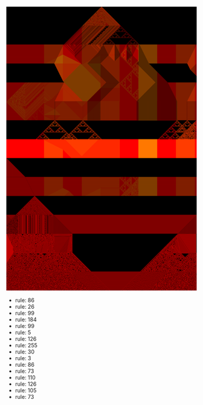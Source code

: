 ![photo](./output.png) 
 * rule: 86
* rule: 26
* rule: 99
* rule: 184
* rule: 99
* rule: 5
* rule: 126
* rule: 255
* rule: 30
* rule: 3
* rule: 86
* rule: 73
* rule: 110
* rule: 126
* rule: 105
* rule: 73
